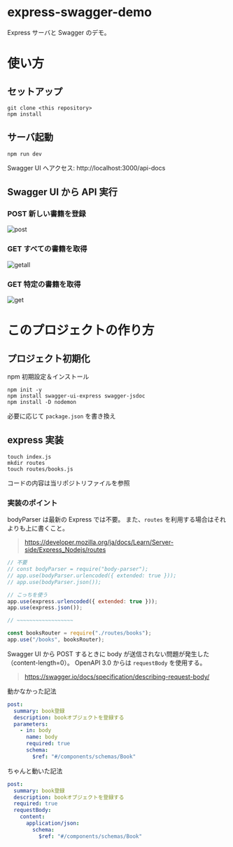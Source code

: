 # express-swagger-demo

Express サーバと Swagger のデモ。

# 使い方

## セットアップ

```
git clone <this repository>
npm install
```

## サーバ起動

```
npm run dev
```

Swagger UI へアクセス: http://localhost:3000/api-docs

## Swagger UI から API 実行

### POST 新しい書籍を登録

![post](https://user-images.githubusercontent.com/110523208/200860307-57ee696b-4e98-477f-a6be-1971e33eab20.gif)

### GET すべての書籍を取得

![getall](https://user-images.githubusercontent.com/110523208/200859598-5b3e8886-0c3e-4850-b6af-a912044721b0.gif)

### GET 特定の書籍を取得

![get](https://user-images.githubusercontent.com/110523208/200859592-ef3c3ad3-0632-4fcc-89f9-773f91f8749c.gif)

# このプロジェクトの作り方

## プロジェクト初期化

npm 初期設定＆インストール

```
npm init -y
npm install swagger-ui-express swagger-jsdoc
npm install -D nodemon
```

必要に応じて `package.json` を書き換え

## express 実装

```
touch index.js
mkdir routes
touch routes/books.js
```

コードの内容は当リポジトリファイルを参照

### 実装のポイント

bodyParser は最新の Express では不要。
また、`routes` を利用する場合はそれよりも上に書くこと。

> https://developer.mozilla.org/ja/docs/Learn/Server-side/Express_Nodejs/routes

```js
// 不要
// const bodyParser = require("body-parser");
// app.use(bodyParser.urlencoded({ extended: true }));
// app.use(bodyParser.json());

// こっちを使う
app.use(express.urlencoded({ extended: true }));
app.use(express.json());

// ~~~~~~~~~~~~~~~~~~

const booksRouter = require("./routes/books");
app.use("/books", booksRouter);
```

Swagger UI から POST するときに body が送信されない問題が発生した（content-length=0）。
OpenAPI 3.0 からは `requestBody` を使用する。

> https://swagger.io/docs/specification/describing-request-body/

動かなかった記法

```yaml
post:
  summary: book登録
  description: bookオブジェクトを登録する
  parameters:
    - in: body
      name: body
      required: true
      schema:
        $ref: "#/components/schemas/Book"
```

ちゃんと動いた記法

```yaml
post:
  summary: book登録
  description: bookオブジェクトを登録する
  required: true
  requestBody:
    content:
      application/json:
        schema:
          $ref: "#/components/schemas/Book"
```
